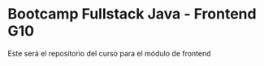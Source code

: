 # Bootcamp Fullstack Java - Frontend G10

Este será el repositorio del curso para el módulo de frontend 